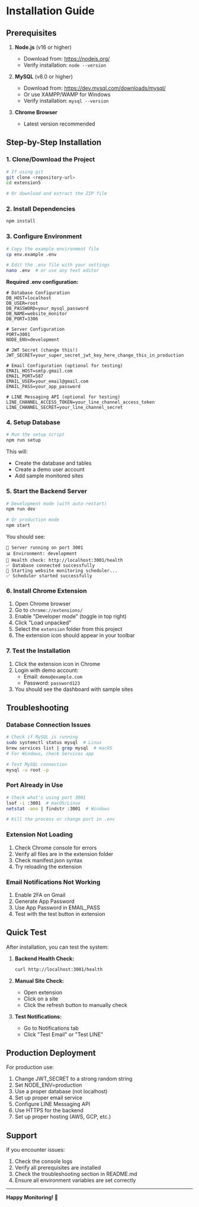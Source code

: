 # Installation Guide

## Prerequisites

1. **Node.js** (v16 or higher)
   - Download from: https://nodejs.org/
   - Verify installation: `node --version`

2. **MySQL** (v8.0 or higher)
   - Download from: https://dev.mysql.com/downloads/mysql/
   - Or use XAMPP/WAMP for Windows
   - Verify installation: `mysql --version`

3. **Chrome Browser**
   - Latest version recommended

## Step-by-Step Installation

### 1. Clone/Download the Project

```bash
# If using git
git clone <repository-url>
cd extension5

# Or download and extract the ZIP file
```

### 2. Install Dependencies

```bash
npm install
```

### 3. Configure Environment

```bash
# Copy the example environment file
cp env.example .env

# Edit the .env file with your settings
nano .env  # or use any text editor
```

**Required .env configuration:**
```env
# Database Configuration
DB_HOST=localhost
DB_USER=root
DB_PASSWORD=your_mysql_password
DB_NAME=website_monitor
DB_PORT=3306

# Server Configuration
PORT=3001
NODE_ENV=development

# JWT Secret (change this!)
JWT_SECRET=your_super_secret_jwt_key_here_change_this_in_production

# Email Configuration (optional for testing)
EMAIL_HOST=smtp.gmail.com
EMAIL_PORT=587
EMAIL_USER=your_email@gmail.com
EMAIL_PASS=your_app_password

# LINE Messaging API (optional for testing)
LINE_CHANNEL_ACCESS_TOKEN=your_line_channel_access_token
LINE_CHANNEL_SECRET=your_line_channel_secret
```

### 4. Setup Database

```bash
# Run the setup script
npm run setup
```

This will:
- Create the database and tables
- Create a demo user account
- Add sample monitored sites

### 5. Start the Backend Server

```bash
# Development mode (with auto-restart)
npm run dev

# Or production mode
npm start
```

You should see:
```
🚀 Server running on port 3001
📊 Environment: development
🔗 Health check: http://localhost:3001/health
✅ Database connected successfully
🚀 Starting website monitoring scheduler...
✅ Scheduler started successfully
```

### 6. Install Chrome Extension

1. Open Chrome browser
2. Go to `chrome://extensions/`
3. Enable "Developer mode" (toggle in top right)
4. Click "Load unpacked"
5. Select the `extension` folder from this project
6. The extension icon should appear in your toolbar

### 7. Test the Installation

1. Click the extension icon in Chrome
2. Login with demo account:
   - Email: `demo@example.com`
   - Password: `password123`
3. You should see the dashboard with sample sites

## Troubleshooting

### Database Connection Issues

```bash
# Check if MySQL is running
sudo systemctl status mysql  # Linux
brew services list | grep mysql  # macOS
# For Windows, check Services app

# Test MySQL connection
mysql -u root -p
```

### Port Already in Use

```bash
# Check what's using port 3001
lsof -i :3001  # macOS/Linux
netstat -ano | findstr :3001  # Windows

# Kill the process or change port in .env
```

### Extension Not Loading

1. Check Chrome console for errors
2. Verify all files are in the extension folder
3. Check manifest.json syntax
4. Try reloading the extension

### Email Notifications Not Working

1. Enable 2FA on Gmail
2. Generate App Password
3. Use App Password in EMAIL_PASS
4. Test with the test button in extension

## Quick Test

After installation, you can test the system:

1. **Backend Health Check:**
   ```bash
   curl http://localhost:3001/health
   ```

2. **Manual Site Check:**
   - Open extension
   - Click on a site
   - Click the refresh button to manually check

3. **Test Notifications:**
   - Go to Notifications tab
   - Click "Test Email" or "Test LINE"

## Production Deployment

For production use:

1. Change JWT_SECRET to a strong random string
2. Set NODE_ENV=production
3. Use a proper database (not localhost)
4. Set up proper email service
5. Configure LINE Messaging API
6. Use HTTPS for the backend
7. Set up proper hosting (AWS, GCP, etc.)

## Support

If you encounter issues:

1. Check the console logs
2. Verify all prerequisites are installed
3. Check the troubleshooting section in README.md
4. Ensure all environment variables are set correctly

---

**Happy Monitoring! 🚀**
